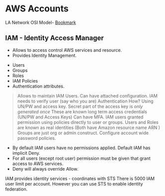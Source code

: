 # AWS Accounts

LA Network OSI Model- [Bookmark](https://linuxacademy.com/cp/courses/lesson/course/4047/lesson/1/)

## IAM - Identity Access Manager

* Allows to access control AWS services and resource. 
* Provides Identity Management.

- Users
- Groups 
- Roles
- IAM Policies
- Authentication attributes.

> Allows to maintain IAM Users.
> Can have attached configuration.
> IAM needs to verify user (say who you are) Authentication 
> How? Using UN/PW and access key.
> Secret part of the access key is *only generated once*
> These are known long term access credentials (UN/PW and Access Keys)
> Can have MFA.
> IAM users granted permission using policies directly to user or groups.
> Users and Roles are known as real identities (Both have Amazon resource name ARN )
> Groups are just org or admin construct.
> Configure account wide password policies.

* By default IAM users have no permissions applied. Default IAM has implicit Deny.
* For all users (except root user) permission must be given that grant access to AWS services.
* Deny will always override Allow.

IAM provides identity services - coordinates with STS
There is 5000 IAM user limit per account. However you can use STS to enable identity federation.








